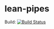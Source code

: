 # lean-pipes

Build: [![Build Status](https://travis-ci.org/cipher1024/lean-pipes.svg?branch=master)](https://travis-ci.org/cipher1024/lean-pipes)
